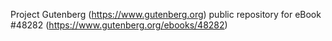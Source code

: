 Project Gutenberg (https://www.gutenberg.org) public repository for eBook #48282 (https://www.gutenberg.org/ebooks/48282)
